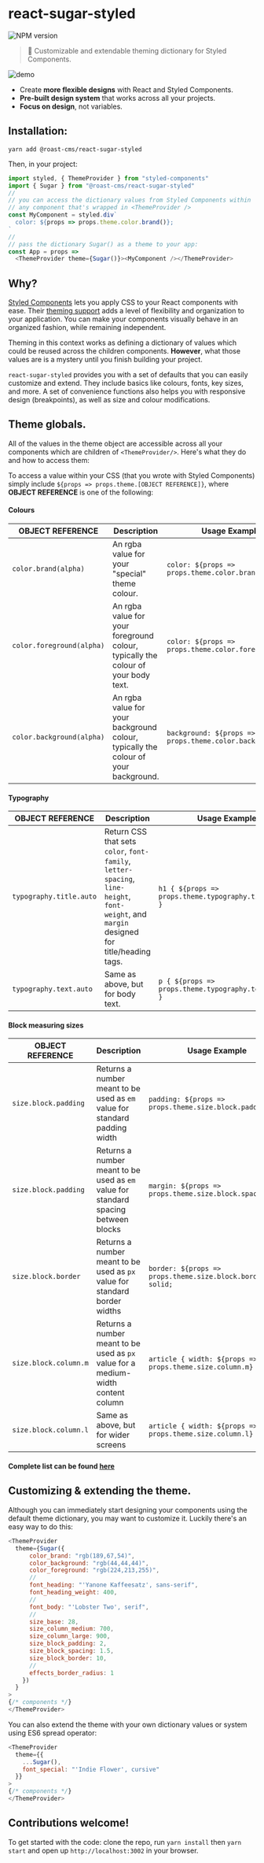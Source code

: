 # react-sugar-styled
![NPM version](https://badge.fury.io/gh/roast-cms%2Freact-sugar-styled.svg)
> 🍬 Customizable and extendable theming dictionary for Styled Components.

![demo](/graphics/demo.gif?raw=true)

- Create **more flexible designs** with React and Styled Components.
- **Pre-built design system** that works across all your projects.
- **Focus on design**, not variables.

## Installation:
```
yarn add @roast-cms/react-sugar-styled
```
Then, in your project:
```javascript
import styled, { ThemeProvider } from "styled-components"
import { Sugar } from "@roast-cms/react-sugar-styled"
//
// you can access the dictionary values from Styled Components within
// any component that's wrapped in <ThemeProvider />
const MyComponent = styled.div`
  color: ${props => props.theme.color.brand()};
`
//
// pass the dictionary Sugar() as a theme to your app:
const App = props =>
  <ThemeProvider theme={Sugar()}><MyComponent /></ThemeProvider>
```

## Why?
[Styled Components](https://github.com/styled-components/styled-components) lets you apply CSS to your React components with ease. Their [theming support](https://www.styled-components.com/docs/advanced#theming) adds a level of flexibility and organization to your application. You can make your components visually behave in an organized fashion, while remaining independent.

Theming in this context works as defining a dictionary of values which could be reused across the children components. **However**, what those values are is a mystery until you finish building your project.

`react-sugar-styled` provides you with a set of defaults that you can easily customize and extend. They include basics like colours, fonts, key sizes, and more. A set of convenience functions also helps you with responsive design (breakpoints), as well as size and colour modifications.

## Theme globals.
All of the values in the theme object are accessible across all your components which are children of `<ThemeProvider/>`. Here's what they do and how to access them:

To access a value within your CSS (that you wrote with Styled Components) simply include `${props => props.theme.[OBJECT REFERENCE]}`, where **OBJECT REFERENCE** is one of the following:

#### Colours

**OBJECT REFERENCE** | Description | Usage Example
--- | --- | ---
`color.brand(alpha)` | An rgba value for your "special" theme colour. | `color: ${props => props.theme.color.brand()};`
`color.foreground(alpha)` | An rgba value for your foreground colour, typically the colour of your body text. | `color: ${props => props.theme.color.foreground()};`
`color.background(alpha)` | An rgba value for your background colour, typically the colour of your background. | `background: ${props => props.theme.color.background()};`

#### Typography

**OBJECT REFERENCE** | Description | Usage Example
--- | --- | ---
`typography.title.auto` | Return CSS that sets `color`, `font-family`, `letter-spacing`, `line-height`, `font-weight`, and `margin` designed for title/heading tags. | `h1 { ${props => props.theme.typography.title.auto} }`
`typography.text.auto` | Same as above, but for body text. | `p { ${props => props.theme.typography.text.auto} }`

#### Block measuring sizes
**OBJECT REFERENCE** | Description | Usage Example
--- | --- | ---
`size.block.padding` | Returns a number meant to be used as `em` value for standard padding width | `padding: ${props => props.theme.size.block.padding}em;`
`size.block.padding` | Returns a number meant to be used as `em` value for standard spacing between blocks | `margin: ${props => props.theme.size.block.spacing}em;`
`size.block.border` | Returns a number meant to be used as `px` value for standard border widths | `border: ${props => props.theme.size.block.border}px solid;`
`size.block.column.m` | Returns a number meant to be used as `px` value for a medium-width content column | `article { width: ${props => props.theme.size.column.m} }`
`size.block.column.l` | Same as above, but for wider screens | `article { width: ${props => props.theme.size.column.l} }`

#### Complete list can be found [here](/THEME_GLOBALS.md)

## Customizing & extending the theme.
Although you can immediately start designing your components using the default theme dictionary, you may want to customize it. Luckily there's an easy way to do this:

```javascript
<ThemeProvider
  theme={Sugar({
      color_brand: "rgb(189,67,54)",
      color_background: "rgb(44,44,44)",
      color_foreground: "rgb(224,213,255)",
      //
      font_heading: "'Yanone Kaffeesatz', sans-serif",
      font_heading_weight: 400,
      //
      font_body: "'Lobster Two', serif",
      //
      size_base: 28,
      size_column_medium: 700,
      size_column_large: 900,
      size_block_padding: 2,
      size_block_spacing: 1.5,
      size_block_border: 10,
      //
      effects_border_radius: 1
    })
  }
>
{/* components */}
</ThemeProvider>
```

You can also extend the theme with your own dictionary values or system using ES6 spread operator:

```javascript
<ThemeProvider
  theme={{
    ...Sugar(),
    font_special: "'Indie Flower', cursive"
  }}
>
{/* components */}
</ThemeProvider>
```

## Contributions welcome!
To get started with the code: clone the repo, run `yarn install` then `yarn start` and open up `http://localhost:3002` in your browser.
